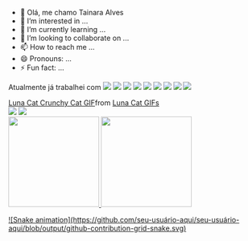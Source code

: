 - 👋 Olá, me chamo Tainara Alves
- 👀 I’m interested in ...
- 🌱 I’m currently learning ...
- 💞️ I’m looking to collaborate on ...
- 📫 How to reach me ...
- 😄 Pronouns: ...
- ⚡ Fun fact: ...

Atualmente já trabalhei com
            <img src="https://cdn.jsdelivr.net/gh/devicons/devicon@latest/icons/java/java-original.svg" />
            <img src="https://cdn.jsdelivr.net/gh/devicons/devicon@latest/icons/javascript/javascript-original.svg" />
            <img src="https://cdn.jsdelivr.net/gh/devicons/devicon@latest/icons/html5/html5-original-wordmark.svg" />
            <img src="https://cdn.jsdelivr.net/gh/devicons/devicon@latest/icons/css3/css3-original-wordmark.svg" />
            <img src="https://cdn.jsdelivr.net/gh/devicons/devicon@latest/icons/php/php-original.svg" />
            <img src="https://cdn.jsdelivr.net/gh/devicons/devicon@latest/icons/mongodb/mongodb-original-wordmark.svg" />
            <img src="https://cdn.jsdelivr.net/gh/devicons/devicon@latest/icons/postgresql/postgresql-original-wordmark.svg" />
            <img src="https://cdn.jsdelivr.net/gh/devicons/devicon@latest/icons/mysql/mysql-original-wordmark.svg" />
            <img src="https://cdn.jsdelivr.net/gh/devicons/devicon@latest/icons/postman/postman-original-wordmark.svg" />
          <div>
          <div class="tenor-gif-embed" data-postid="12732289841207803174" data-share-method="host" data-aspect-ratio="1" data-width="100%"><a href="https://tenor.com/view/luna-cat-crunchy-cat-glasses-cat-luna-glasses-cat-gif-12732289841207803174">Luna Cat Crunchy Cat GIF</a>from <a href="https://tenor.com/search/luna+cat-gifs">Luna Cat GIFs</a></div> <script type="text/javascript" async src="https://tenor.com/embed.js"></script>
          <a href = "tainara.alves2023@gmail.com"><img loading="lazy" src="https://img.shields.io/badge/Gmail-D14836?style=for-the-badge&logo=gmail&logoColor=white" target="_blank"></a>
          <a href="https://www.linkedin.com/in/tainara-a-11b565261" target="_blank"><img loading="lazy" src="https://img.shields.io/badge/-LinkedIn-%230077B5?style=for-the-badge&logo=linkedin&logoColor=white" target="_blank"></a>
          </div>
          <div>
<a href="https://github.com/TainaraAlvesSilva">
<img loading="lazy" height="180em" src="https://github-readme-stats.vercel.app/api/top-langs/?username=seu-usuário-aqui&layout=compact&langs_count=7&theme=dracula"/>
<img loading="lazy" height="180em" src="https://github-readme-stats.vercel.app/api?username=seu-usuário-aqui&show_icons=true&theme=dracula&include_all_commits=true&count_private=true"/>
</div>
![Snake animation](https://github.com/seu-usuário-aqui/seu-usuário-aqui/blob/output/github-contribution-grid-snake.svg)


            
          
